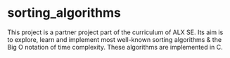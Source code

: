 # sorting_algorithms
This project is a partner project part of the curriculum of ALX SE. Its aim is to explore, learn and implement most well-known sorting algorithms &amp; the Big O notation of time complexity. These algorithms are implemented in C.
